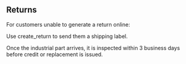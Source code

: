 ## Returns

For customers unable to generate a return online:

Use create_return to send them a shipping label.

Once the industrial part arrives, it is inspected within 3 business days before credit or replacement is issued.
